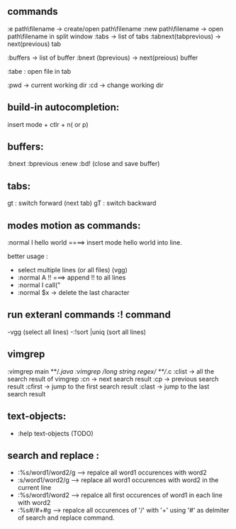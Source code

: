 
## commands

 :e path\filename -> create/open path\filename
 :new path\filename  -> open path\filename in split window
 :tabs            -> list of tabs 
 :tabnext(tabprevious) -> next(previous) tab

 :buffers              -> list of buffer
 :bnext (bprevious)    -> next(preious) buffer
  
 :tabe : open file in tab

 :pwd -> current working dir
 :cd  -> change working dir

## build-in autocompletion:
   insert mode + ctlr + n( or p)


## buffers:
  :bnext
  :bprevious
  :enew
  :bd! (close and save buffer)


## tabs:
 gt : switch forward (next tab)
 gT : switch backward

## modes motion as commands:
 :normal I hello world  ====> insert mode hello world into line.

 better usage :
   - select multiple lines (or all files) (vgg)
   - :normal A !!     ===> append !! to all lines
   - :normal I call(" 
   - :normal $x   -> delete the last character
   

## run exteranl commands :! command
   -vgg (select all lines)
   -:!sort |uniq (sort all lines)

## vimgrep
  :vimgrep main **/*.java
  :vimgrep /long string regex/ **/*.c
  :clist  -> all the search result of vimgrep
  :cn     -> next search result 
  :cp     -> previous search result
  :cfirst -> jump to the first search result
  :clast  -> jump to the last search result


## text-objects: 
   - :help text-objects (TODO)


## search and replace :
 - :%s/word1/word2/g  --> repalce all word1 occurences with word2 
 - :s/word1/word2/g   --> replace all word1 occurences with word2 in the current line
 - :%s/word1/word2    --> repalce all first occurences of word1 in each line with word2
 - :%s#/#+#g          --> repalce all occurences of '/' with '+' using '#' as delmiter of search and replace command.
